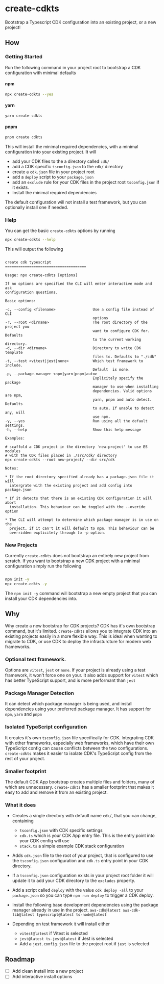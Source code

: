 # create-cdkts

Bootstrap a Typescript CDK configuration into an existing project, or a new project!

## How

### Getting Started

Run the following command in your project root to bootstrap a CDK configuration with minimal defaults

#### npm

```sh
npx create-cdkts --yes
```

#### yarn

```sh
yarn create cdkts
```

#### pnpm

```sh
pnpm create cdkts
````

This will install the minimal required dependencies, with a minimal configuration into your existing project. It will
 - add your CDK files to the a directory called `cdk/`
 - add a CDK specific `tsconfig.json` to the `cdk/` directory
 - create a `cdk.json` file in your project root
 - add a `deploy` script to your `package.json`
 - add an `exclude` rule for your CDK files in the project root `tsconfig.json` if it exists.
 - Install the minimal required dependencies

 The default configuration will not install a test framework, but you can optionally install one if needed.

 ### Help

 You can get the basic `create-cdkts` options by running

 ```sh
 npx create-cdkts --help
 ```

 This will output the following

 ```

 create cdk typescript
 =====================================

 Usage: npx create-cdkts [options]

 If no options are specified the CLI will enter interactive mode and ask
 configuration questions.

 Basic options:

 -c, --config <filename>                 Use a config file instead of CLI
                                         options
 -r, --root <dirname>                    The root directory of the project you
                                         want to configure CDK for. Defaults
                                         to the current working directory.
 -d, --dir <dirname>                     Directory to write CDK template
                                         files to. Defaults to "./cdk"
 -t, --test <vitest|jest|none>           Which test framework to include.
                                         Default  is none.
 -p, --package-manager <npm|yarn|pnpm|auto>
                                         Explicitely specify the package
                                         manager to use when installing
                                         dependencies. Valid options are npm,
                                         yarn, pnpm and auto detect. Defaults
                                         to auto. If unable to detect any, will
                                         use npm.
 -y, --yes                               Run using all the default settings.
 -h, --help                              Show this help message

 Examples:

 # scaffold a CDK project in the directory 'new-project' to use ES modules
 # with the CDK files placed in ./src/cdk/ directory
 npx create-cdkts --root new-project/ --dir src/cdk

 Notes:

 * If the root directory specified already has a package.json file it will
   intergrate with the existing project and add config into package.json

 * If it detects that there is an existing CDK configuration it will abort
   installation. This behaviour can be toggled with the --overide option

 * The CLI will attempt to determine which package manager is in use on the
   project, if it can't it will default to npm. This behaviour can be
   overridden explicitely through to -p option.

 ```

### New Projects

Currently `create-cdkts` does not bootstrap an entirely new project from scratch. If you want to bootstrap a new CDK project with a minimal configuration simply run the following

```sh

npm init -y
npx create-cdkts -y

```

The `npm init -y` command will bootstrap a new empty project that you can install your CDK dependencies into.


## Why

Why create a new bootstrap for CDK projects? CDK has it's own bootstrap command, but it's limited. `create-cdkts` allows you to integrate CDK into an existing projects easily in a more flexible way. This is ideal when wanting to migrate to CDK, or use CDK to deploy the infrasturcture for modern web frameworks.


### Optional test framework.

Options are `vitest`, `jest` or `none`. If your project is already using a test framework, it won't force one on your. It also adds support for `vitest` which has better TypeScript support, and is more performant than `jest`


### Package Manager Detection

It can detect which package manager is being used, and install dependencies using your preferred package manager. It has support for `npm`, `yarn` and `pnpm`


### Isolated TypeScript configuration

It creates it's own `tsconfig.json` file specifically for CDK. Integrating CDK with other frameworks, especially web frameworks, which have their own TypeScript config can cause conflicts between the two configurations. `create-cdkts` makes it easier to isolate CDK's TypeScript config from the rest of your project.


### Smaller footprint

The default CDK App bootstrap creates multiple files and folders, many of which are unnecessary. `create-cdkts` has a smaller footprint that makes it easy to add and remove it from an existing project.


### What it does

- Creates a single directory with default name `cdk/`, that you can change,  containing
    - `tsconfig.json` with CDK specific settings
    - `cdk.ts` which is your CDK App entry file. This is the entry point into your CDK config will use
    - `stack.ts` a simple example CDK stack configuration

- Adds `cdk.json` file to the root of your project, that is configured to use the `tsconfig.json` configuration and `cdk.ts` entry point in your CDK directory.

- If a `tsconfig.json` configuration exists in your project root folder it will update it to add your CDK directory to the `excludes` property.

- Add a script called `deploy` with the value `cdk deploy -all` to your `package.json` so you can type `npm run deploy` to trigger a CDK deploy.

- Install the following base development dependencies using the package manager already in use in the project. `aws-cdk@latest aws-cdk-lib@latest typescript@latest ts-node@latest`

- Depending on test framework it will install either
    - `vitest@latest` if Vitest is selected
    - `jest@latest ts-jest@latest` if Jest is selected
    - Add a `jest.config.json` file to the project root if `jest` is selected


## Roadmap

- [ ] Add clean install into a new project
- [ ] Add interactive install options
